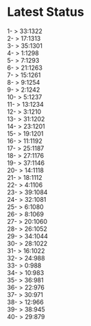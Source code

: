 # Latest Status


1- > 33:1322<br />
2- > 17:1313<br />
3- > 35:1301<br />
4- > 1:1298<br />
5- > 7:1293<br />
6- > 21:1263<br />
7- > 15:1261<br />
8- > 9:1254<br />
9- > 2:1242<br />
10- > 5:1237<br />
11- > 13:1234<br />
12- > 3:1210<br />
13- > 31:1202<br />
14- > 23:1201<br />
15- > 19:1201<br />
16- > 11:1192<br />
17- > 25:1187<br />
18- > 27:1176<br />
19- > 37:1146<br />
20- > 14:1118<br />
21- > 18:1112<br />
22- > 4:1106<br />
23- > 39:1084<br />
24- > 32:1081<br />
25- > 6:1080<br />
26- > 8:1069<br />
27- > 20:1060<br />
28- > 26:1052<br />
29- > 34:1044<br />
30- > 28:1022<br />
31- > 16:1022<br />
32- > 24:988<br />
33- > 0:988<br />
34- > 10:983<br />
35- > 36:981<br />
36- > 22:976<br />
37- > 30:971<br />
38- > 12:966<br />
39- > 38:945<br />
40- > 29:879<br />
